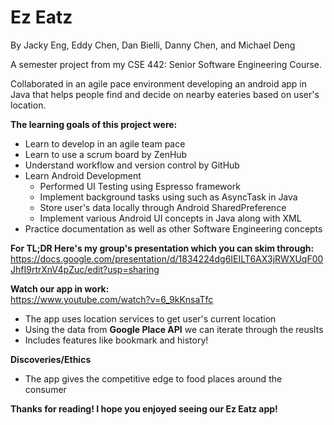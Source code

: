 # Ez Eatz
By Jacky Eng, Eddy Chen, Dan Bielli, Danny Chen, and Michael Deng

A semester project from my CSE 442: Senior Software Engineering Course.

Collaborated in an agile pace environment developing an android app in Java that helps people find and decide on nearby eateries based on user's location.

**The learning goals of this project were:**
* Learn to develop in an agile team pace
* Learn to use a scrum board by ZenHub
* Understand workflow and version control by GitHub
* Learn Android Development
  * Performed UI Testing using Espresso framework
  * Implement background tasks using such as AsyncTask in Java
  * Store user's data locally through Android SharedPreference
  * Implement various Android UI concepts in Java along with XML
* Practice documentation as well as other Software Engineering concepts

**For TL;DR Here's my group's presentation which you can skim through:**
https://docs.google.com/presentation/d/1834224dg6IEILT6AX3jRWXUqF00JhfI9rtrXnV4pZuc/edit?usp=sharing

**Watch our app in work:**  
https://www.youtube.com/watch?v=6_9kKnsaTfc

* The app uses location services to get user's current location
* Using the data from **Google Place API** we can iterate through the reuslts
* Includes features like bookmark and history!

**Discoveries/Ethics**
* The app gives the competitive edge to food places around the consumer

__Thanks for reading! I hope you enjoyed seeing our Ez Eatz app!__
  
